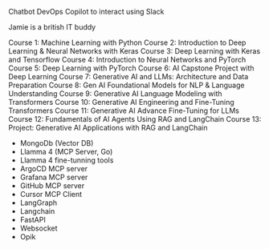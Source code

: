 Chatbot DevOps Copilot to interact using Slack

Jamie is a british IT buddy

Course 1: Machine Learning with Python
Course 2: Introduction to Deep Learning & Neural Networks with Keras
Course 3: Deep Learning with Keras and Tensorflow
Course 4: Introduction to Neural Networks and PyTorch
Course 5: Deep Learning with PyTorch
Course 6: AI Capstone Project with Deep Learning
Course 7: Generative AI and LLMs: Architecture and Data Preparation
Course 8: Gen AI Foundational Models for NLP & Language Understanding
Course 9: Generative AI Language Modeling with Transformers
Course 10: Generative AI Engineering and Fine-Tuning Transformers
Course 11: Generative AI Advance Fine-Tuning for LLMs
Course 12: Fundamentals of AI Agents Using RAG and LangChain
Course 13: Project: Generative AI Applications with RAG and LangChain


- MongoDb (Vector DB)
- Llamma 4 (MCP Server, Go)
- Llamma 4 fine-tunning tools
- ArgoCD MCP server
- Grafana MCP server 
- GitHub MCP server
- Cursor MCP Client
- LangGraph
- Langchain
- FastAPI
- Websocket
- Opik